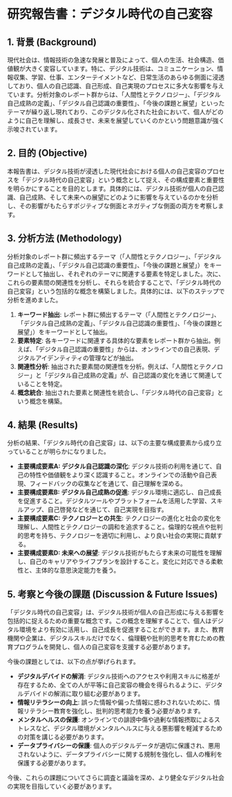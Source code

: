 # 研究報告書：デジタル時代の自己変容

## 1. 背景 (Background)
現代社会は、情報技術の急速な発展と普及によって、個人の生活、社会構造、価値観が大きく変容しています。特に、デジタル技術は、コミュニケーション、情報収集、学習、仕事、エンターテイメントなど、日常生活のあらゆる側面に浸透しており、個人の自己認識、自己形成、自己実現のプロセスに多大な影響を与えています。分析対象のレポート群からは、「人間性とテクノロジー」、「デジタル自己成熟の定義」、「デジタル自己認識の重要性」、「今後の課題と展望」といったテーマが繰り返し現れており、このデジタル化された社会において、個人がどのように自己を理解し、成長させ、未来を展望していくのかという問題意識が強く示唆されています。

## 2. 目的 (Objective)
本報告書は、デジタル技術が浸透した現代社会における個人の自己変容のプロセスを「デジタル時代の自己変容」という概念として捉え、その構成要素と重要性を明らかにすることを目的とします。具体的には、デジタル技術が個人の自己認識、自己成熟、そして未来への展望にどのように影響を与えているのかを分析し、その影響がもたらすポジティブな側面とネガティブな側面の両方を考察します。

## 3. 分析方法 (Methodology)
分析対象のレポート群に頻出するテーマ（「人間性とテクノロジー」、「デジタル自己成熟の定義」、「デジタル自己認識の重要性」、「今後の課題と展望」）をキーワードとして抽出し、それぞれのテーマに関連する要素を特定しました。次に、これらの要素間の関連性を分析し、それらを統合することで、「デジタル時代の自己変容」という包括的な概念を構築しました。具体的には、以下のステップで分析を進めました。

1.  **キーワード抽出**: レポート群に頻出するテーマ（「人間性とテクノロジー」、「デジタル自己成熟の定義」、「デジタル自己認識の重要性」、「今後の課題と展望」）をキーワードとして抽出。
2.  **要素特定**: 各キーワードに関連する具体的な要素をレポート群から抽出。例えば、「デジタル自己認識の重要性」からは、オンラインでの自己表現、デジタルアイデンティティの管理などが抽出。
3.  **関連性分析**: 抽出された要素間の関連性を分析。例えば、「人間性とテクノロジー」と「デジタル自己成熟の定義」が、自己認識の変化を通じて関連していることを特定。
4.  **概念統合**: 抽出された要素と関連性を統合し、「デジタル時代の自己変容」という概念を構築。

## 4. 結果 (Results)
分析の結果、「デジタル時代の自己変容」は、以下の主要な構成要素から成り立っていることが明らかになりました。

-   **主要構成要素A: デジタル自己認識の深化**: デジタル技術の利用を通じて、自己の特性や価値観をより深く認識すること。オンラインでの活動や自己表現、フィードバックの収集などを通じて、自己理解を深める。
-   **主要構成要素B: デジタル自己成熟の促進**: デジタル環境に適応し、自己成長を促進すること。デジタルツールやプラットフォームを活用した学習、スキルアップ、自己啓発などを通じて、自己実現を目指す。
-   **主要構成要素C: テクノロジーとの共生**: テクノロジーの進化と社会の変化を理解し、人間性とテクノロジーの調和を追求すること。倫理的な視点や批判的思考を持ち、テクノロジーを適切に利用し、より良い社会の実現に貢献する。
-   **主要構成要素D: 未来への展望**: デジタル技術がもたらす未来の可能性を理解し、自己のキャリアやライフプランを設計すること。変化に対応できる柔軟性と、主体的な意思決定能力を養う。

## 5. 考察と今後の課題 (Discussion & Future Issues)
「デジタル時代の自己変容」は、デジタル技術が個人の自己形成に与える影響を包括的に捉えるための重要な概念です。この概念を理解することで、個人はデジタル環境をより有効に活用し、自己成長を促進することができます。また、教育機関や企業は、デジタルスキルだけでなく、倫理観や批判的思考を育むための教育プログラムを開発し、個人の自己変容を支援する必要があります。

今後の課題としては、以下の点が挙げられます。

*   **デジタルデバイドの解消**: デジタル技術へのアクセスや利用スキルに格差が存在するため、全ての人が平等に自己変容の機会を得られるように、デジタルデバイドの解消に取り組む必要があります。
*   **情報リテラシーの向上**: 誤った情報や偏った情報に惑わされないために、情報リテラシー教育を強化し、批判的思考能力を養う必要があります。
*   **メンタルヘルスの保護**: オンラインでの誹謗中傷や過剰な情報摂取によるストレスなど、デジタル環境がメンタルヘルスに与える悪影響を軽減するための対策を講じる必要があります。
*   **データプライバシーの保護**: 個人のデジタルデータが適切に保護され、悪用されないように、データプライバシーに関する規制を強化し、個人の権利を保護する必要があります。

今後、これらの課題についてさらに調査と議論を深め、より健全なデジタル社会の実現を目指していく必要があります。
